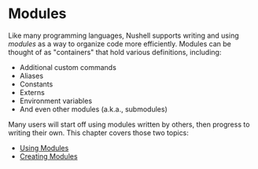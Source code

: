 # Modules

Like many programming languages, Nushell supports writing and using _modules_ as a way to organize code more efficiently. Modules can be thought of as "containers" that hold various definitions, including:

- Additional custom commands
- Aliases
- Constants
- Externs
- Environment variables
- And even other modules (a.k.a., submodules)

Many users will start off using modules written by others, then progress to writing their own. This chapter covers those two topics:

- [Using Modules](./modules/using_modules.md)
- [Creating Modules](./modules/creating_modules.md)
